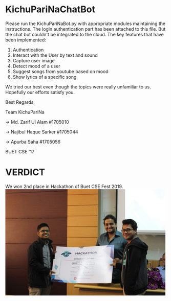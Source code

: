 # KichuPariNaChatBot
Please run the KichuPariNaBot.py with appropriate modules maintaining the instructions. 
The login authentication part has been attached to this file. But the chat bot couldn't be integrated to the cloud.
The key features that have been implemented:

1. Authentication
2. Interact with the User by text and sound
3. Capture user image
4. Detect mood of a user
5. Suggest songs from youtube based on mood
6. Show lyrics of a specific song

We tried our best even though the topics were really unfamiliar to us. Hopefully our efforts satisfy you.

Best Regards,

Team KichuPariNa

-> Md. Zarif Ul Alam #1705010  

-> Najibul Haque Sarker #1705044

-> Apurba Saha #1705056

BUET CSE '17



<h1>VERDICT</h1>
We won 2nd place in Hackathon of Buet CSE Fest 2019.

<img src="IMG_0792.jpg" width="500">
